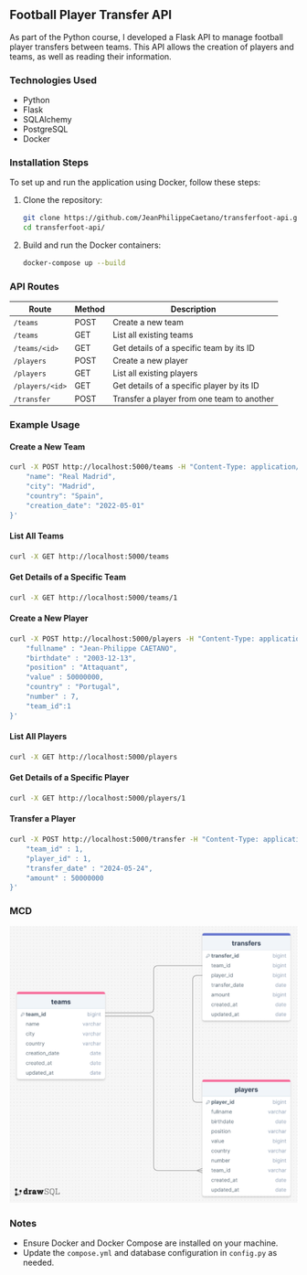 ## Football Player Transfer API

As part of the Python course, I developed a Flask API to manage football player transfers between teams. This API allows the creation of players and teams, as well as reading their information.

### Technologies Used

- Python
- Flask
- SQLAlchemy
- PostgreSQL
- Docker

### Installation Steps

To set up and run the application using Docker, follow these steps:

1. Clone the repository:
   ```sh
   git clone https://github.com/JeanPhilippeCaetano/transferfoot-api.git
   cd transferfoot-api/
   ```

2. Build and run the Docker containers:
   ```sh
   docker-compose up --build
   ```

### API Routes

| Route             | Method | Description                                                   |
|-------------------|--------|---------------------------------------------------------------|
| `/teams`          | POST   | Create a new team                                             |
| `/teams`          | GET    | List all existing teams                                       |
| `/teams/<id>`     | GET    | Get details of a specific team by its ID                      |
| `/players`        | POST   | Create a new player                                           |
| `/players`        | GET    | List all existing players                                     |
| `/players/<id>`   | GET    | Get details of a specific player by its ID                    |
| `/transfer`      | POST   | Transfer a player from one team to another                    |

### Example Usage

#### Create a New Team

```sh
curl -X POST http://localhost:5000/teams -H "Content-Type: application/json" -d '{
    "name": "Real Madrid",
    "city": "Madrid",
    "country": "Spain",
    "creation_date": "2022-05-01"
}'
```

#### List All Teams

```sh
curl -X GET http://localhost:5000/teams
```

#### Get Details of a Specific Team

```sh
curl -X GET http://localhost:5000/teams/1
```

#### Create a New Player

```sh
curl -X POST http://localhost:5000/players -H "Content-Type: application/json" -d '{
    "fullname" : "Jean-Philippe CAETANO",
    "birthdate" : "2003-12-13",
    "position" : "Attaquant",
    "value" : 50000000,
    "country" : "Portugal",
    "number" : 7,
    "team_id":1
}'
```

#### List All Players

```sh
curl -X GET http://localhost:5000/players
```

#### Get Details of a Specific Player

```sh
curl -X GET http://localhost:5000/players/1
```

#### Transfer a Player

```sh
curl -X POST http://localhost:5000/transfer -H "Content-Type: application/json" -d '{
    "team_id" : 1,
    "player_id" : 1,
    "transfer_date" : "2024-05-24",
    "amount" : 50000000
}'
```

### MCD

![mcd](https://github.com/JeanPhilippeCaetano/transferfoot-api/blob/main/mcd-bdd.png)

### Notes

- Ensure Docker and Docker Compose are installed on your machine.
- Update the `compose.yml` and database configuration in `config.py` as needed.
